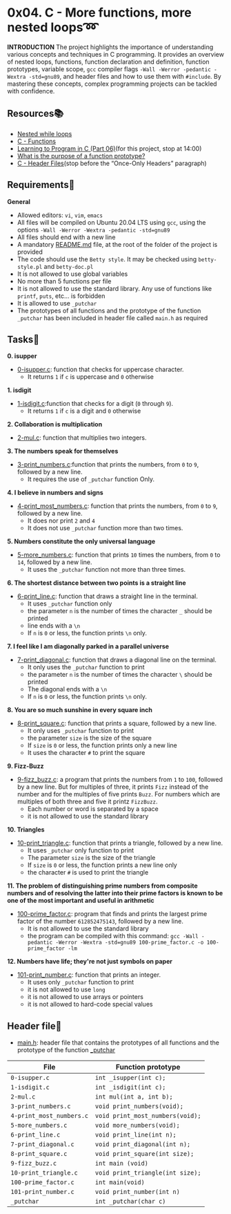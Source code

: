 # 0x04. C - More functions, more nested loops:loop:

**INTRODUCTION**
The project highlights the importance of understanding various concepts and techniques in C programming. It provides an overview of nested loops, functions, function declaration and definition, function prototypes, variable scope, `gcc` compiler flags `-Wall -Werror -pedantic -Wextra -std=gnu89`, and header files and how to use them with `#include`.
By mastering these concepts, complex programming projects can be tackled with confidence.

## Resources:books:

- [Nested while loops](https://youtu.be/Z3iGeQ1gIss)
- [C - Functions](http://www.tutorialspoint.com/cprogramming/c_functions.htm)
- [Learning to Program in C (Part 06)](https://youtu.be/qMlnFwYdqIw)(for this project, stop at 14:00)
- [What is the purpose of a function prototype?](https://www.geeksforgeeks.org/what-is-the-purpose-of-a-function-prototype/)
- [C - Header Files](https://www.tutorialspoint.com/cprogramming/c_header_files.htm)(stop before the “Once-Only Headers” paragraph)

## Requirements:pushpin:

**General**
- Allowed editors: `vi`, `vim`, `emacs`
- All files will be compiled on Ubuntu 20.04 LTS using `gcc`, using the options `-Wall -Werror -Wextra -pedantic -std=gnu89`
- All files should end with a new line
- A mandatory [README.md](./README.md) file, at the root of the folder of the project is provided
- The code should use the `Betty style`. It may be checked using `betty-style.pl` and `betty-doc.pl`
- It is not allowed to use global variables
- No more than 5 functions per file
- It is not allowed to use the standard library. Any use of functions like `printf`, `puts`, etc… is forbidden
- It is allowed to use `_putchar`
- The prototypes of all functions and the prototype of the function `_putchar` has been included in header file called `main.h` as required

## Tasks:page_with_curl:

**0. isupper**
- [0-isupper.c](./0-isupper.c): function that checks for uppercase character.
  - It returns `1` if `c` is uppercase and `0` otherwise

**1. isdigit**
- [1-isdigit.c](./1-isdigit.c):function that checks for a digit (`0` through `9`).
  - It returns `1` if `c` is a digit and `0` otherwise

**2. Collaboration is multiplication**
- [2-mul.c](./2-mul.c): function that multiplies two integers.

**3. The numbers speak for themselves**
- [3-print_numbers.c](./3-print_numbers.c):function that prints the numbers, from `0` to `9`, followed by a new line.
  - It requires the use of `_putchar` function Only.

**4. I believe in numbers and signs**
- [4-print_most_numbers.c](./4-print_most_numbers.c): function that prints the numbers, from `0` to `9`, followed by a new line.
  - It does nor print `2` and `4`
  - It does not use `_putchar` function more than two times.

**5. Numbers constitute the only universal language**
- [5-more_numbers.c](./5-more_numbers.c): function that prints `10` times the numbers, from `0` to `14`, followed by a new line.
  - It uses the `_putchar` function not more than three times.

**6. The shortest distance between two points is a straight line**
- [6-print_line.c](./6-print_line.c): function that draws a straight line in the terminal.
  - It uses `_putchar` function only
  - the parameter `n` is the number of times the character `_` should be printed
  - line ends with a `\n`
  - If `n` is `0` or less, the function prints `\n` only.

**7. I feel like I am diagonally parked in a parallel universe**
- [7-print_diagonal.c](./7-print_diagonal.c): function that draws a diagonal line on the terminal.
  - It only uses the `_putchar` function to print
  - the parameter `n` is the number of times the character `\` should be printed
  - The diagonal ends with a `\n`
  - If `n` is `0` or less, the function prints `\n` only.

**8. You are so much sunshine in every square inch**
- [8-print_square.c](./8-print_square.c): function that prints a square, followed by a new line.
  - It only uses `_putchar` function to print
  - the parameter `size` is the size of the square
  - If `size` is `0` or less, the function  prints only a new line
  - It uses the character `#` to print the square

**9. Fizz-Buzz**
- [9-fizz_buzz.c](./9-fizz_buzz.c): a program that prints the numbers from `1` to `100`, followed by a new line. But for multiples of three, it  prints `Fizz` instead of the number and for the multiples of five prints `Buzz`. For numbers which are multiples of both three and five it printz `FizzBuzz`.
  - Each number or word is separated by a space
  - it is not allowed to use the standard library

**10. Triangles**
- [10-print_triangle.c](./10-print_triangle.c): function that prints a triangle, followed by a new line.
  - It uses `_putchar` only function to print
  - The parameter `size` is the size of the triangle
  - If `size` is `0` or less, the function prints a new line only
  - the character `#` is used to print the triangle

**11. The problem of distinguishing prime numbers from composite numbers and of resolving the latter into their prime factors is known to be one of the most important and useful in arithmetic**
- [100-prime_factor.c](./100-prime_factor.c): program that finds and prints the largest prime factor of the number `612852475143`, followed by a new line.
  - It is not allowed to use the standard library
  - the program can be compiled with this command: `gcc -Wall -pedantic -Werror -Wextra -std=gnu89 100-prime_factor.c -o 100-prime_factor -lm`

**12. Numbers have life; they're not just symbols on paper**
- [101-print_number.c](./101-print_number.c): function that prints an integer.
  - It uses only `_putchar` function to print
  - it is not allowed to use `long`
  - it is not allowed to use arrays or pointers
  - it is not allowed to hard-code special values

## Header file:file_folder:
- [main.h](./main.h): header file that contains the prototypes of all functions and the prototype of the function [_putchar](./_putchar.c)

|File|Function prototype|
|----|------------------|
|`0-isupper.c`|`int _isupper(int c);`|
|`1-isdigit.c`|`int _isdigit(int c);`|
|`2-mul.c`|`int mul(int a, int b);`|
|`3-print_numbers.c`|`void print_numbers(void);`|
|`4-print_most_numbers.c`|`void print_most_numbers(void);`|
|`5-more_numbers.c`|`void more_numbers(void);`|
|`6-print_line.c`|`void print_line(int n);`|
|`7-print_diagonal.c`|`void print_diagonal(int n);`|
|`8-print_square.c`|`void print_square(int size);`|
|`9-fizz_buzz.c`|`int main (void)`|
|`10-print_triangle.c`|`void print_triangle(int size);`|
|`100-prime_factor.c`|`int main(void)`|
|`101-print_number.c`|`void print_number(int n)`|
|`_putchar`|`int _putchar(char c)`|
